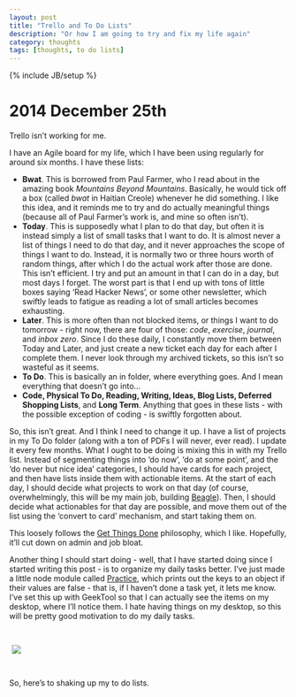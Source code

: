 ```yaml
---
layout: post
title: "Trello and To Do Lists"
description: "Or how I am going to try and fix my life again"
category: thoughts
tags: [thoughts, to do lists]
---
```

{% include JB/setup %}

# 2014 December 25th

Trello isn’t working for me. 

I have an Agile board for my life, which I have been using regularly for around six months. I have these lists:

- **Bwat**. This is borrowed from Paul Farmer, who I read about in the amazing book _Mountains Beyond Mountains_. Basically, he would tick off a box (called _bwat_ in Haitian Creole) whenever he did something. I like this idea, and it reminds me to try and do actually meaningful things (because all of Paul Farmer’s work is, and mine so often isn’t). 
- **Today**. This is supposedly what I plan to do that day, but often it is instead simply a list of small tasks that I want to do. It is almost never a list of things I need to do that day, and it never approaches the scope of things I want to do. Instead, it is normally two or three hours worth of random things, after which I do the actual work after those are done. This isn’t efficient. I try and put an amount in that I can do in a day, but most days I forget. The worst part is that I end up with tons of little boxes saying ‘Read Hacker News’, or some other newsletter, which swiftly leads to fatigue as reading a lot of small articles becomes exhausting. 
- **Later**. This is more often than not blocked items, or things I want to do tomorrow - right now, there are four of those: _code_, _exercise_, _journal_, and _inbox zero_. Since I do these daily, I constantly move them between Today and Later, and just create a new ticket each day for each after I complete them. I never look through my archived tickets, so this isn’t so wasteful as it seems.
- **To Do**. This is basically an in folder, where everything goes. And I mean everything that doesn’t go into…
- **Code, Physical To Do, Reading, Writing, Ideas, Blog Lists, Deferred Shopping Lists**, and **Long Term**. Anything that goes in these lists - with the possible exception of coding - is swiftly forgotten about. 

So, this isn’t great. And I think I need to change it up. I have a list of projects in my To Do folder (along with a ton of PDFs I will never, ever read). I update it every few months. What I ought to be doing is mixing this in with my Trello list. Instead of segmenting things into ‘do now’, ‘do at some point’, and the ‘do never but nice idea’ categories, I should have cards for each project, and then have lists inside them with actionable items. At the start of each day, I should decide what projects to work on that day (of course, overwhelmingly, this will be my main job, building [Beagle](https://github.com/BeagleLab/voyage)). Then, I should decide what actionables for that day are possible, and move them out of the list using the ‘convert to card’ mechanism, and start taking them on. 

This loosely follows the [Get Things Done](http://hamberg.no/gtd/) philosophy, which I like. Hopefully, it’ll cut down on admin and job bloat. 

Another thing I should start doing - well, that I have started doing since I started writing this post - is to organize my daily tasks better. I’ve just made a little node module called [Practice](https://github.com/RichardLitt/practice), which prints out the keys to an object if their values are false - that is, if I haven’t done a task yet, it lets me know. I’ve set  this up with GeekTool so that I can actually see the items on my desktop, where I’ll notice them. I hate having things on my desktop, so this will be pretty good motivation to do my daily tasks. 

<img style="max-width:500px;padding: 30px 5px;" src="http://i.imgur.com/MlXIwqu.png" />

So, here’s to shaking up my to do lists. 
